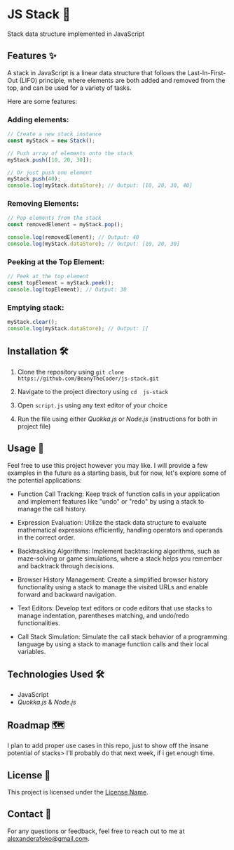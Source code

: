 # JS Stack 🚀

Stack data structure implemented in JavaScript

## Features ✨

A stack in JavaScript is a linear data structure that follows the Last-In-First-Out (LIFO) principle, where elements are both added and removed from the top, and can be used for a variety of tasks.

Here are some features:

### Adding elements:

```js
// Create a new stack instance
const myStack = new Stack();

// Push array of elements onto the stack
myStack.push([10, 20, 30]);

// Or just push one element
myStack.push(40);
console.log(myStack.dataStore); // Output: [10, 20, 30, 40]
```

### Removing Elements:

```js
// Pop elements from the stack
const removedElement = myStack.pop();

console.log(removedElement); // Output: 40
console.log(myStack.dataStore); // Output: [10, 20, 30]
```

### Peeking at the Top Element:

```js
// Peek at the top element
const topElement = myStack.peek();
console.log(topElement); // Output: 30
```

### Emptying stack:

```js
myStack.clear();
console.log(myStack.dataStore); // Output: []
```

## Installation 🛠️

1. Clone the repository using `git clone https://github.com/BeanyTheCoder/js-stack.git`
2. Navigate to the project directory using `cd  js-stack`

3. Open `script.js` using any text editor of your choice
4. Run the file using either
   _Quokka.js_ or _Node.js_ (instructions for both in project file)

## Usage 🚀

Feel free to use this project however you may like. I will provide a few examples in the future as a starting basis, but for now, let's explore some of the potential applications:

- Function Call Tracking: Keep track of function calls in your application and implement features like "undo" or "redo" by using a stack to manage the call history.

- Expression Evaluation: Utilize the stack data structure to evaluate mathematical expressions efficiently, handling operators and operands in the correct order.

- Backtracking Algorithms: Implement backtracking algorithms, such as maze-solving or game simulations, where a stack helps you remember and backtrack through decisions.

- Browser History Management: Create a simplified browser history functionality using a stack to manage the visited URLs and enable forward and backward navigation.

- Text Editors: Develop text editors or code editors that use stacks to manage indentation, parentheses matching, and undo/redo functionalities.

- Call Stack Simulation: Simulate the call stack behavior of a programming language by using a stack to manage function calls and their local variables.

## Technologies Used 🛠️

- JavaScript
- _Quokka.js_ & _Node.js_

## Roadmap 🗺️

I plan to add proper use cases in this repo, just to show off the insane potential of stacks> I'll probably do that next week, if i get enough time.

## License 📝

This project is licensed under the [License Name](link-to-license-file).

## Contact 📧

For any questions or feedback, feel free to reach out to me at alexanderafoko@gmail.com.

